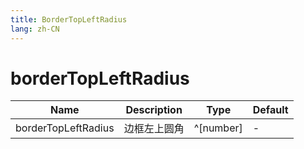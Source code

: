 ```yaml
---
title: BorderTopLeftRadius
lang: zh-CN
---
```


# borderTopLeftRadius

| Name               | Description      | Type                         | Default |
|--------------------|------------------|------------------------------| ------- |
| borderTopLeftRadius        |      边框左上圆角     | ^[number]| -|
